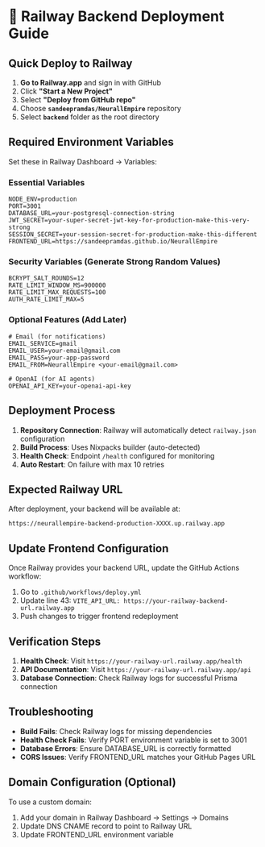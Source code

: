 # 🚂 Railway Backend Deployment Guide

## Quick Deploy to Railway

1. **Go to Railway.app** and sign in with GitHub
2. Click **"Start a New Project"**
3. Select **"Deploy from GitHub repo"**
4. Choose **`sandeepramdas/NeurallEmpire`** repository
5. Select **`backend`** folder as the root directory

## Required Environment Variables

Set these in Railway Dashboard → Variables:

### Essential Variables
```env
NODE_ENV=production
PORT=3001
DATABASE_URL=your-postgresql-connection-string
JWT_SECRET=your-super-secret-jwt-key-for-production-make-this-very-strong
SESSION_SECRET=your-session-secret-for-production-make-this-different
FRONTEND_URL=https://sandeepramdas.github.io/NeurallEmpire
```

### Security Variables (Generate Strong Random Values)
```env
BCRYPT_SALT_ROUNDS=12
RATE_LIMIT_WINDOW_MS=900000
RATE_LIMIT_MAX_REQUESTS=100
AUTH_RATE_LIMIT_MAX=5
```

### Optional Features (Add Later)
```env
# Email (for notifications)
EMAIL_SERVICE=gmail
EMAIL_USER=your-email@gmail.com
EMAIL_PASS=your-app-password
EMAIL_FROM=NeurallEmpire <your-email@gmail.com>

# OpenAI (for AI agents)
OPENAI_API_KEY=your-openai-api-key
```

## Deployment Process

1. **Repository Connection**: Railway will automatically detect `railway.json` configuration
2. **Build Process**: Uses Nixpacks builder (auto-detected)
3. **Health Check**: Endpoint `/health` configured for monitoring
4. **Auto Restart**: On failure with max 10 retries

## Expected Railway URL

After deployment, your backend will be available at:
```
https://neurallempire-backend-production-XXXX.up.railway.app
```

## Update Frontend Configuration

Once Railway provides your backend URL, update the GitHub Actions workflow:

1. Go to `.github/workflows/deploy.yml`
2. Update line 43: `VITE_API_URL: https://your-railway-backend-url.railway.app`
3. Push changes to trigger frontend redeployment

## Verification Steps

1. **Health Check**: Visit `https://your-railway-url.railway.app/health`
2. **API Documentation**: Visit `https://your-railway-url.railway.app/api`
3. **Database Connection**: Check Railway logs for successful Prisma connection

## Troubleshooting

- **Build Fails**: Check Railway logs for missing dependencies
- **Health Check Fails**: Verify PORT environment variable is set to 3001
- **Database Errors**: Ensure DATABASE_URL is correctly formatted
- **CORS Issues**: Verify FRONTEND_URL matches your GitHub Pages URL

## Domain Configuration (Optional)

To use a custom domain:
1. Add your domain in Railway Dashboard → Settings → Domains
2. Update DNS CNAME record to point to Railway URL
3. Update FRONTEND_URL environment variable